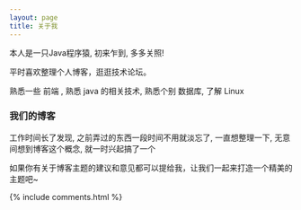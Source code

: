 ```yaml
---
layout: page
title: 关于我 
---
```

<p>
本人是一只Java程序猿, 初来乍到, 多多关照!
<p>
平时喜欢整理个人博客，逛逛技术论坛。
<p>
熟悉一些 前端 , 熟悉 java 的相关技术, 熟悉个别 数据库, 了解 Linux
<p>

<h3> 我们的博客 </h3>

<p>
工作时间长了发现, 之前弄过的东西一段时间不用就淡忘了, 一直想整理一下, 无意间想到博客这个概念, 就一时兴起搞了一个
<p>
如果你有关于博客主题的建议和意见都可以提给我，让我们一起来打造一个精美的主题吧~

<p> 


{% include comments.html %}


